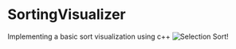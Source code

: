 # SortingVisualizer
Implementing a basic sort visualization using c++
![Selection Sort!](relative%20path/to/selection_sort.png?raw=true "Title")
